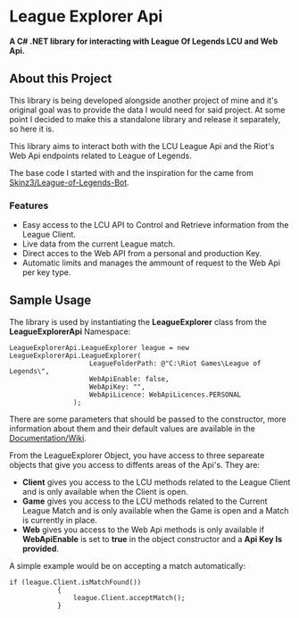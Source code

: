# League Explorer Api
**A C# .NET library for interacting with League Of Legends LCU and Web Api.**

## About this Project
This library is being developed alongside another project of mine and it's original goal was to provide the data I would need for said project. At some point I decided to make this a standalone library and release it separately, so here it is.

This library aims to interact both with the LCU League Api and the Riot's Web Api endpoints related to League of Legends.

The base code I started with and the inspiration for the came from <a href="https://github.com/Skinz3/League-of-Legends-Bot">Skinz3/League-of-Legends-Bot</a>.

### Features

  - Easy access to the LCU API to Control and Retrieve information from the League Client.
  - Live data from the current League match.
  - Direct acces to the Web API from a personal and production Key.
  - Automatic limits and manages the ammount of request to the Web Api per key type.


## Sample Usage
The library is used by instantiating the **LeagueExplorer** class from the **LeagueExplorerApi** Namespace:
```
LeagueExplorerApi.LeagueExplorer league = new LeagueExplorerApi.LeagueExplorer(
                    LeagueFolderPath: @"C:\Riot Games\League of Legends\",
                    WebApiEnable: false,
                    WebApiKey: "",
                    WebApiLicence: WebApiLicences.PERSONAL
                );
```
There are some parameters that should be passed to the constructor, more information about them and their default values are available in the <a href="https://github.com/Yuuki-Moon/League-Explorer-Api/wiki">Documentation/Wiki</a>.

From the LeagueExplorer Object, you have access to three separeate objects that give you access to diffents areas of the Api's. They are:
 - **Client** gives you access to the LCU methods related to the League Client and is only available when the Client is open.
 - **Game** gives you access to the LCU methods related to the Current League Match and is only available when the Game is open and a Match is currently in place.
 - **Web** gives you access to the Web Api methods is only available if **WebApiEnable** is set to **true** in the object constructor and a **Api Key Is provided**.

A simple example would be on accepting a match automatically:
```
if (league.Client.isMatchFound()) 
            {
                league.Client.acceptMatch();
            }
```
